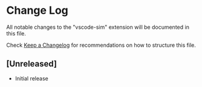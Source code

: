 # Change Log

All notable changes to the "vscode-sim" extension will be documented in this file.

Check [Keep a Changelog](http://keepachangelog.com/) for recommendations on how to structure this file.

## [Unreleased]

- Initial release